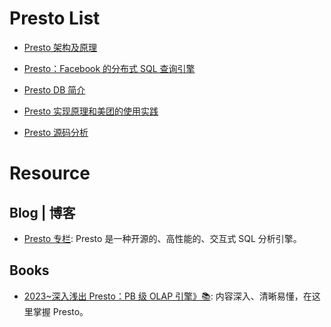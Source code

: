 # Presto List

- [Presto 架构及原理](http://www.cnblogs.com/tgzhu/p/6033373.html)

- [Presto：Facebook 的分布式 SQL 查询引擎](http://blog.jobbole.com/51177/)

- [Presto DB 简介](http://www.mutouxiaogui.cn/blog/?p=395)

- [Presto 实现原理和美团的使用实践](http://tech.meituan.com/presto.html)

- [Presto 源码分析](http://blog.csdn.net/sinat_27545249/article/details/52502765)

# Resource

## Blog | 博客

- [Presto 专栏](https://zhuanlan.zhihu.com/presto-cn): Presto 是一种开源的、高性能的、交互式 SQL 分析引擎。

## Books

- [2023~深入浅出 Presto：PB 级 OLAP 引擎》📚](https://www.zhihu.com/column/c_1294277883771940864): 内容深入、清晰易懂，在这里掌握 Presto。
